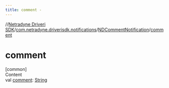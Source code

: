```yaml
---
title: comment -
---
```

//[Netradyne Driveri SDK](../../index.md)/[com.netradyne.driverisdk.notifications](../index.md)/[NDCommentNotification](index.md)/[comment](comment.md)



# comment  
[common]  
Content  
val [comment](comment.md): [String](https://kotlinlang.org/api/latest/jvm/stdlib/kotlin/-string/index.html)  



